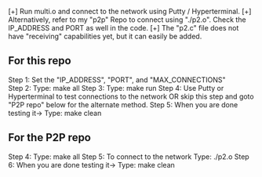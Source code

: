 [+] Run multi.o and connect to the network using Putty / Hyperterminal. 
[+] Alternatively, refer to my "p2p" Repo to connect using "./p2.o". Check the IP_ADDRESS and PORT as well in the code.
[+] The "p2.c" file does not have "receiving" capabilities yet, but it can easily be added.

For this repo
-------------
Step 1: Set the "IP_ADDRESS", "PORT", and "MAX_CONNECTIONS"  
Step 2: Type: make all
Step 3: Type: make run
Step 4: Use Putty or Hyperterminal to test connections to the network OR skip this step and goto "P2P repo" below for the alternate method.
Step 5: When you are done testing it-> Type: make clean

For the P2P repo
----------------
Step 4: Type: make all
Step 5: To connect to the network Type: ./p2.o 
Step 6: When you are done testing it-> Type: make clean

